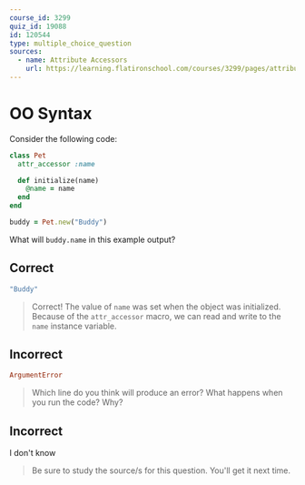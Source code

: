 ```yaml
---
course_id: 3299
quiz_id: 19088
id: 120544
type: multiple_choice_question
sources:
  - name: Attribute Accessors
    url: https://learning.flatironschool.com/courses/3299/pages/attribute-accessors
---
```


# OO Syntax

Consider the following code:

```rb
class Pet
  attr_accessor :name

  def initialize(name)
    @name = name
  end
end

buddy = Pet.new("Buddy")
```

What will `buddy.name` in this example output?

## Correct

```rb
"Buddy"
```

> Correct! The value of `name` was set when the object was initialized. Because
> of the `attr_accessor` macro, we can read and write to the `name` instance
> variable.

## Incorrect

```rb
ArgumentError
```

> Which line do you think will produce an error? What happens when you run the
> code? Why?

## Incorrect

I don't know

> Be sure to study the source/s for this question. You'll get it next time.
